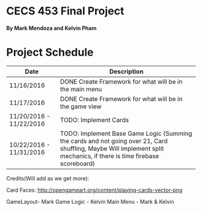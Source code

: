 # CECS 453 Final Project
#### By Mark Mendoza and Kelvin Pham


# Project Schedule
|Date|Description|
| --- | --- |
| 11/16/2016 | DONE Create Framework for what will be in the main menu |
| 11/17/2016 | DONE Create Framework for what will be in the game view |
| 11/20/2016 - 11/22/2016  | TODO: Implement Cards |
| 10/22/2016 - 11/31/2016 | TODO: Implement Base Game Logic (Summing the cards and not going over 21, Card shuffling, Maybe Will implement split mechanics, if there is time firebase scoreboard) |


Credits(Will add as we get more):

Card Faces: http://opengameart.org/content/playing-cards-vector-png


GameLayout- Mark
Game Logic - Kelvin
Main Menu - Mark & Kelvin